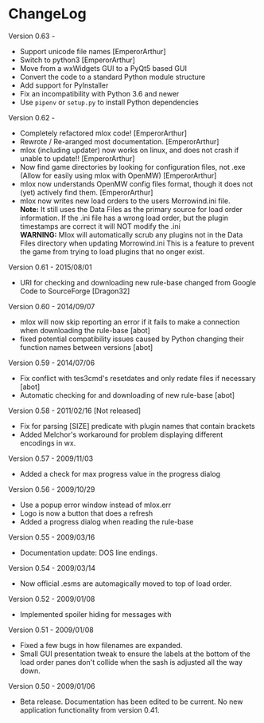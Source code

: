 # ChangeLog

Version 0.63 -
* Support unicode file names [EmperorArthur]
* Switch to python3 [EmperorArthur]
* Move from a wxWidgets GUI to a PyQt5 based GUI
* Convert the code to a standard Python module structure
* Add support for PyInstaller
* Fix an incompatibility with Python 3.6 and newer
* Use `pipenv` or `setup.py` to install Python dependencies

Version 0.62 -
* Completely refactored mlox code! [EmperorArthur]
* Rewrote / Re-aranged most documentation. [EmperorArthur]
* mlox (including updater) now works on linux, and does not crash if unable to update!! [EmperorArthur]
* Now find game directories by looking for configuration files, not .exe (Allow for easily using mlox with OpenMW) [EmperorArthur]
* mlox now understands OpenMW config files format, though it does not (yet) actively find them. [EmperorArthur]
* mlox now writes new load orders to the users Morrowind.ini file.  
   **Note:** It still uses the Data Files as the primary source for load order information.  If the .ini file has a wrong load order, but the plugin timestamps are correct it will NOT modify the .ini  
   **WARNING:**  Mlox will automatically scrub any plugins not in the Data Files directory when updating Morrowind.ini  This is a feature to prevent the game from trying to load plugins that no onger exist.

Version 0.61 - 2015/08/01
* URI for checking and downloading new rule-base changed from Google Code to SourceForge [Dragon32]

Version 0.60 - 2014/09/07
* mlox will now skip reporting an error if it fails to make a connection when downloading the rule-base [abot]
* fixed potential compatibility issues caused by Python changing their function names between versions [abot]

Version 0.59 - 2014/07/06
* Fix conflict with tes3cmd's resetdates and only redate files if necessary [abot]
* Automatic checking for and downloading of new rule-base [abot]

Version 0.58 - 2011/02/16 [Not released]
* Fix for parsing [SIZE] predicate with plugin names that contain brackets
* Added Melchor's workaround for problem displaying different encodings in wx.

Version 0.57 - 2009/11/03
* Added a check for max progress value in the progress dialog

Version 0.56 - 2009/10/29
* Use a popup error window instead of mlox.err
* Logo is now a button that does a refresh
* Added a progress dialog when reading the rule-base

Version 0.55 - 2009/03/16
* Documentation update: DOS line endings.

Version 0.54 - 2009/03/14
* Now official .esms are automagically moved to top of load order.

Version 0.52 - 2009/01/08
* Implemented spoiler hiding for messages with <hide></hide>

Version 0.51 - 2009/01/08
* Fixed a few bugs in how filenames are expanded.
* Small GUI presentation tweak to ensure the labels at the bottom of the load order panes don't collide when the sash is adjusted all the way down.

Version 0.50 - 2009/01/06
* Beta release. Documentation has been edited to be current. No new application functionality from version 0.41.
